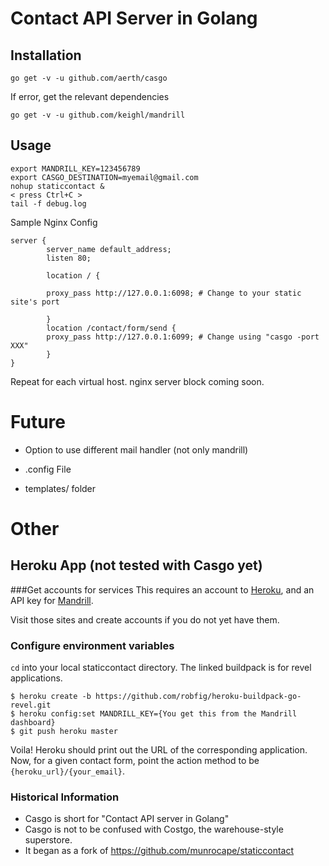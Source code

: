 # Contact API Server in Golang

## Installation

```
go get -v -u github.com/aerth/casgo

```

If error, get the relevant dependencies

```
go get -v -u github.com/keighl/mandrill
```

## Usage

```shell
export MANDRILL_KEY=123456789
export CASGO_DESTINATION=myemail@gmail.com
nohup staticcontact &
< press Ctrl+C >
tail -f debug.log

```

Sample Nginx Config

```nginx
server {
        server_name default_address;
        listen 80;

        location / {

        proxy_pass http://127.0.0.1:6098; # Change to your static site's port

        }
        location /contact/form/send {
        proxy_pass http://127.0.0.1:6099; # Change using "casgo -port XXX"
        }
}

```



Repeat for each virtual host. nginx server block coming soon.


# Future

* Option to use different mail handler (not only mandrill)

* .config File

* templates/ folder




# Other




## Heroku App (not tested with Casgo yet)

###Get accounts for services
This requires an account to [Heroku](https://heroku.com), and an API key for [Mandrill](https://mandrillapp.com).

Visit those sites and create accounts if you do not yet have them.

### Configure environment variables
`cd` into your local staticcontact directory. The linked buildpack is for revel applications.
```
$ heroku create -b https://github.com/robfig/heroku-buildpack-go-revel.git
$ heroku config:set MANDRILL_KEY={You get this from the Mandrill dashboard}
$ git push heroku master
```

Voila! Heroku should print out the URL of the corresponding application. Now, for a given contact form, point the action method to be `{heroku_url}/{your_email}`.

### Historical Information

* Casgo is short for "Contact API server in Golang"
* Casgo is not to be confused with Costgo, the warehouse-style superstore.
* It began as a fork of https://github.com/munrocape/staticcontact

